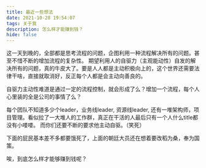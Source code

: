 ```yaml
---
title: 最近一些想法
date: 2021-10-28 19:54:07
tags: 关于我
description: 怎么样才能赚到钱？
hide: false
---
```


这一天到晚的，全部都是思考流程的问题，企图利用一种流程解决所有的问题。甚至不惜不断的增加流程的复杂性。
期望利用人的自驱力（主观能动性）自发的解决所有的问题，真的牛皮大了。要是人人都是主动积极向上的，这个世界还需要法律干啥，直接就取消好，反正每个人都是会主动向善良的。

自驱力主动性难道是通过一定的流程控制，就会形成了么？增加一个流程，每个人心里装的全是公司的事情了么？

每个团队不知道多少个leader，业务线leader, 资源线leader, 还有一堆架构师，项目管理。看似拉了一大堆人的工作群，真正在干活的人最后只有一个人什么title都没有小喽喽。
而你们还要不断的要求他主动自驱。（笑死）

下面的屁民基本差不多都要饿死了，上面的朝廷大员还在想着要改稻为桑，奉为国策。

唉，到底怎么样才能够赚到钱呢？
